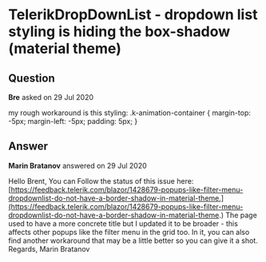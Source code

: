 # TelerikDropDownList - dropdown list styling is hiding the box-shadow (material theme)

## Question

**Bre** asked on 29 Jul 2020

my rough workaround is this styling: .k-animation-container { margin-top: -5px; margin-left: -5px; padding: 5px; }

## Answer

**Marin Bratanov** answered on 29 Jul 2020

Hello Brent, You can Follow the status of this issue here: [https://feedback.telerik.com/blazor/1428679-popups-like-filter-menu-dropdownlist-do-not-have-a-border-shadow-in-material-theme.](https://feedback.telerik.com/blazor/1428679-popups-like-filter-menu-dropdownlist-do-not-have-a-border-shadow-in-material-theme.) The page used to have a more concrete title but I updated it to be broader - this affects other popups like the filter menu in the grid too. In it, you can also find another workaround that may be a little better so you can give it a shot. Regards, Marin Bratanov
